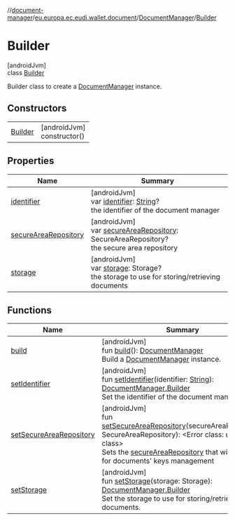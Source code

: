 //[document-manager](../../../../index.md)/[eu.europa.ec.eudi.wallet.document](../../index.md)/[DocumentManager](../index.md)/[Builder](index.md)

# Builder

[androidJvm]\
class [Builder](index.md)

Builder class to create a [DocumentManager](../index.md) instance.

## Constructors

| | |
|---|---|
| [Builder](-builder.md) | [androidJvm]<br>constructor() |

## Properties

| Name | Summary |
|---|---|
| [identifier](identifier.md) | [androidJvm]<br>var [identifier](identifier.md): [String](https://kotlinlang.org/api/latest/jvm/stdlib/kotlin-stdlib/kotlin/-string/index.html)?<br>the identifier of the document manager |
| [secureAreaRepository](secure-area-repository.md) | [androidJvm]<br>var [secureAreaRepository](secure-area-repository.md): SecureAreaRepository?<br>the secure area repository |
| [storage](storage.md) | [androidJvm]<br>var [storage](storage.md): Storage?<br>the storage to use for storing/retrieving documents |

## Functions

| Name | Summary |
|---|---|
| [build](build.md) | [androidJvm]<br>fun [build](build.md)(): [DocumentManager](../index.md)<br>Build a [DocumentManager](../index.md) instance. |
| [setIdentifier](set-identifier.md) | [androidJvm]<br>fun [setIdentifier](set-identifier.md)(identifier: [String](https://kotlinlang.org/api/latest/jvm/stdlib/kotlin-stdlib/kotlin/-string/index.html)): [DocumentManager.Builder](index.md)<br>Set the identifier of the document manager. |
| [setSecureAreaRepository](set-secure-area-repository.md) | [androidJvm]<br>fun [setSecureAreaRepository](set-secure-area-repository.md)(secureAreaRepository: SecureAreaRepository): &lt;Error class: unknown class&gt;<br>Sets the [secureAreaRepository](set-secure-area-repository.md) that will be used for documents' keys management |
| [setStorage](set-storage.md) | [androidJvm]<br>fun [setStorage](set-storage.md)(storage: Storage): [DocumentManager.Builder](index.md)<br>Set the storage to use for storing/retrieving documents. |
